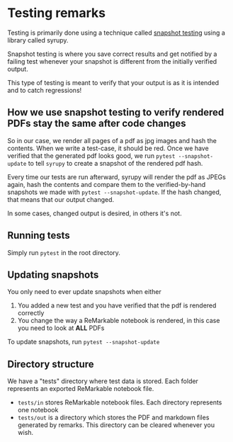 # Testing remarks

Testing is primarily done using a technique called [snapshot testing](https://tophat.github.io/syrupy/) using a library
called syrupy.

Snapshot testing is where you save correct results and get notified by a failing test whenever your snapshot is
different from the initially verified output.

This type of testing is meant to verify that your output is as it is intended and to catch regressions!

## How we use snapshot testing to verify rendered PDFs stay the same after code changes

So in our case, we render all pages of a pdf as jpg images and hash the contents.
When we write a test-case, it should be red. Once we have verified that the generated pdf looks good, we run
`pytest --snapshot-update` to tell `syrupy` to create a snapshot of the rendered pdf hash.

Every time our tests are run afterward, syrupy will render the pdf as JPEGs again, hash the contents and compare them to
the verified-by-hand snapshots we made with `pytest --snapshot-update`. If the hash changed, that means that our output changed.

In some cases, changed output is desired, in others it's not.

## Running tests

Simply run `pytest` in the root directory.

## Updating snapshots

You only need to ever update snapshots when either

1. You added a new test and you have verified that the pdf is rendered correctly
2. You change the way a ReMarkable notebook is rendered, in this case you need to look at **ALL** PDFs

To update snapshots, run `pytest --snapshot-update`

## Directory structure

We have a "tests" directory where test data is stored. Each folder represents an exported ReMarkable notebook file.

- `tests/in` stores ReMarkable notebook files. Each directory represents one notebook
- `tests/out` is a directory which stores the PDF and markdown files generated by remarks.
  This directory can be cleared whenever you wish.
